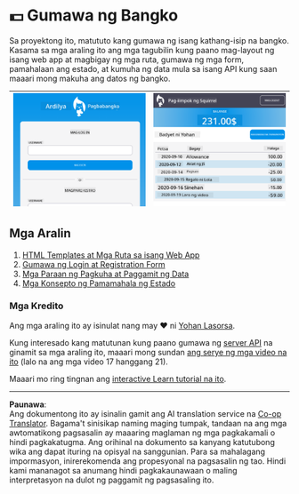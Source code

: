 <!--
CO_OP_TRANSLATOR_METADATA:
{
  "original_hash": "830359535306594b448db6575ce5cdee",
  "translation_date": "2025-08-27T22:00:53+00:00",
  "source_file": "7-bank-project/README.md",
  "language_code": "tl"
}
-->
# :dollar: Gumawa ng Bangko

Sa proyektong ito, matututo kang gumawa ng isang kathang-isip na bangko. Kasama sa mga araling ito ang mga tagubilin kung paano mag-layout ng isang web app at magbigay ng mga ruta, gumawa ng mga form, pamahalaan ang estado, at kumuha ng data mula sa isang API kung saan maaari mong makuha ang datos ng bangko.

| ![Screen1](../../../translated_images/screen1.baccbba0f1f93364672eb250d2fbd21574bb1caf79a2155022dc098a741cbdfe.tl.png) | ![Screen2](../../../translated_images/screen2.123c82a831a1d14ab2061994be2fa5de9cec1ce651047217d326d4773a6348e4.tl.png) |
|--------------------------------|--------------------------------|

## Mga Aralin

1. [HTML Templates at Mga Ruta sa isang Web App](1-template-route/README.md)
2. [Gumawa ng Login at Registration Form](2-forms/README.md)
3. [Mga Paraan ng Pagkuha at Paggamit ng Data](3-data/README.md)
4. [Mga Konsepto ng Pamamahala ng Estado](4-state-management/README.md)

### Mga Kredito

Ang mga araling ito ay isinulat nang may :hearts: ni [Yohan Lasorsa](https://twitter.com/sinedied).

Kung interesado kang matutunan kung paano gumawa ng [server API](/7-bank-project/api/README.md) na ginamit sa mga araling ito, maaari mong sundan [ang serye ng mga video na ito](https://aka.ms/NodeBeginner) (lalo na ang mga video 17 hanggang 21).

Maaari mo ring tingnan ang [interactive Learn tutorial na ito](https://aka.ms/learn/express-api).

---

**Paunawa**:  
Ang dokumentong ito ay isinalin gamit ang AI translation service na [Co-op Translator](https://github.com/Azure/co-op-translator). Bagama't sinisikap naming maging tumpak, tandaan na ang mga awtomatikong pagsasalin ay maaaring maglaman ng mga pagkakamali o hindi pagkakatugma. Ang orihinal na dokumento sa kanyang katutubong wika ang dapat ituring na opisyal na sanggunian. Para sa mahalagang impormasyon, inirerekomenda ang propesyonal na pagsasalin ng tao. Hindi kami mananagot sa anumang hindi pagkakaunawaan o maling interpretasyon na dulot ng paggamit ng pagsasaling ito.